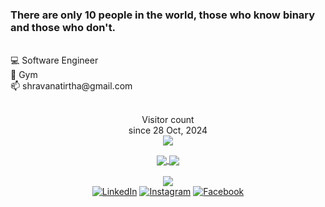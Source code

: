 ### There are only 10 people in the world, those who know binary and those who don't. 
<br/>
💻 Software Engineer<br/>
💪 Gym <br/>
📫 shravanatirtha@gmail.com <br/>
<br/>
<div align="center">
<p align="center"> 
   Visitor count <br> since 28 Oct, 2024<br>
  <img src="https://profile-counter.glitch.me/shravanatirtha/count.svg" />
</p>
 
 <a href="https://github.com/shravanatirtha">
 <img align="center" src="https://github-readme-stats-ten-gilt.vercel.app/api?username=shravanatirtha&theme=gruvbox&show_icons=true&count_private=true&count_private_pr=true&count_public_pr=true&show_owner=true" />
</a>
<a href="https://github.com/shravanatirtha">
 <img align="center" src="https://github-readme-streak-stats.herokuapp.com/?user=shravanatirtha&theme=merko" />
</a>
<br/>
<br/>
<!--  <a href="https://github.com/shravanatirtha">
 <img align="center" src="https://github-readme-stats.vercel.app/api/top-langs/?username=shravanatirtha&langs_count=8&theme=gruvbox" />
</a> -->
 </div> 
 <div align="center">
 <a href="https://github.com/shravanatirtha">
  <img align="center" src="https://github-readme-stats.vercel.app/api/wakatime?username=shravanatirtha&theme=gruvbox" />
</a>
 </div>   
 </div>

<div align="center">
<a href="https://www.linkedin.com/in/shravanatirtha" target="_blank"><img src="https://img.shields.io/badge/LinkedIn-%230077B5.svg?&style=flat-square&logo=linkedin&logoColor=white" alt="LinkedIn"></a>
<a href="https://www.instagram.com/shravlogy" target="_blank"><img src="https://img.shields.io/badge/Instagram-%23E4405F.svg?&style=flat-square&logo=instagram&logoColor=white" alt="Instagram"></a>
<a href="https://www.facebook.com/shravanatirtha" target="_blank"><img src="https://img.shields.io/badge/Facebook-%231877F2.svg?&style=flat-square&logo=facebook&logoColor=white" alt="Facebook"></a>
</div>
